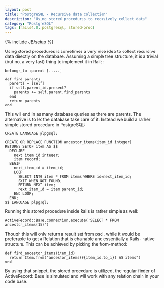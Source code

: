 ```yaml
---
layout: post
title: "PostgreSQL - Recursive data collection"
description: "Using stored procedures to recusively collect data"
category: "PostgreSQL"
tags: [rails4.0, postgresql, stored-proc]
---
```

{% include JB/setup %}

Using stored procedures is sometimes a very nice idea to collect recursive
data directly on the database.
Assuming a simple tree structure, it is a trivial (but not a very fast)
thing to implement it in Rails:

    belongs_to :parent [.....]

    def find_parents
      parents = [self]
      if self.parent_id.present?
        parents += self.parent.find_parents
      end
      return parents
    end

This will end in as many database queries as there are parents. The alternative
is to let the database take care of it. Instead we build a rather simple stored
procedure in PostgreSQL:

    CREATE LANGUAGE plpgsql;

    CREATE OR REPLACE FUNCTION ancestor_items(item_id integer)
    RETURNS SETOF item AS $$
      DECLARE
        next_item_id integer;
        item record;
      BEGIN
        next_item_id = item_id;
        LOOP
          SELECT INTO item * FROM items WHERE id=next_item_id;
          EXIT WHEN NOT FOUND;
          RETURN NEXT item;
          next_item_id = item.parent_id;
        END LOOP;
      END;
    $$ LANGUAGE plpgsql;

Running this stored procedure inside Rails is rather simple as well:

    ActiveRecord::Base.connection.execute('SELECT * FROM ancestor_items(15)')

Though this will only return a result set from psql, while it would be
preferable to get a Relation that is chainable and essentially a Rails-
native structure.
This can be achieved by picking the from-method:

    def find_ancestor_items(item_id)
      return Item.from("ancestor_items(#{item_id.to_i}) AS items")
    end

By using that snippet, the stored procedure is utilized, the regular finder
of ActiveRecord::Base is simulated and will work with any relation chain
in your code base.
